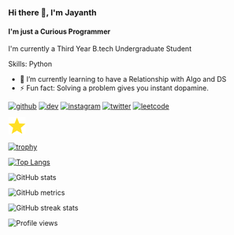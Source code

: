 ### Hi there 👋, I'm Jayanth
#### I'm just a Curious Programmer
I'm currently a Third Year B.tech Undergraduate Student 

Skills: Python

- 🌱 I’m currently learning to have a Relationship with Algo and DS  
- ⚡ Fun fact: Solving a problem gives you instant dopamine. 


[<img src='https://cdn.jsdelivr.net/npm/simple-icons@3.0.1/icons/github.svg' alt='github' height='40'>](https://github.com/jayanthmankavil)  [<img src='https://cdn.jsdelivr.net/npm/simple-icons@3.0.1/icons/dev-dot-to.svg' alt='dev' height='40'>](https://dev.to/jayanthmankavil)  [<img src='https://cdn.jsdelivr.net/npm/simple-icons@3.0.1/icons/instagram.svg' alt='instagram' height='40'>](https://www.instagram.com/jayanthmankavil/)  [<img src='https://cdn.jsdelivr.net/npm/simple-icons@3.0.1/icons/twitter.svg' alt='twitter' height='40'>](https://twitter.com/jayanthmankavil)  [<img src='https://cdn.jsdelivr.net/npm/simple-icons@3.0.1/icons/leetcode.svg' alt='leetcode' height='40'>](https://leetcode.com/jayanthmankavil/)  

<a href='https://stars.github.com/'><img src='https://raw.githubusercontent.com/acervenky/animated-github-badges/master/assets/starbadge.gif' width='35' height='35'></a> 

[![trophy](https://github-profile-trophy.vercel.app/?username=jayanthmankavil)](https://github.com/ryo-ma/github-profile-trophy)

[![Top Langs](https://github-readme-stats.vercel.app/api/top-langs/?username=jayanthmankavil)](https://github.com/anuraghazra/github-readme-stats)

![GitHub stats](https://github-readme-stats.vercel.app/api?username=jayanthmankavil&show_icons=true&count_private=true)  

![GitHub metrics](https://metrics.lecoq.io/jayanthmankavil)  

![GitHub streak stats](https://streak-stats.demolab.com/?user=jayanthmankavil)  

![Profile views](https://gpvc.arturio.dev/jayanthmankavil)  

